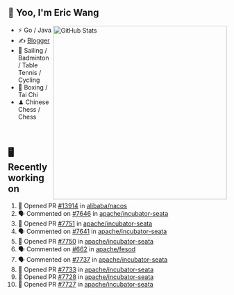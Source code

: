 ## 👋 Yoo, I'm Eric Wang

<img align="right" src="https://github-readme-stats.vercel.app/api?username=WangzJi&show_icons=true&theme=tokyonight&hide_border=true" alt="GitHub Stats" width="400" />


- ⚡ Go / Java
- ✍️ [Blogger](https://niceu.wang)
- 🏃 Sailing / Badminton / Table Tennis / Cycling
- 🥋 Boxing / Tai Chi
- ♟ Chinese Chess / Chess

<br/>

## 🖥️ Recently working on
<!--START_SECTION:activity-->
1. 💪 Opened PR [#13914](undefined) in [alibaba/nacos](https://github.com/alibaba/nacos)
2. 🗣 Commented on [#7646](https://github.com/apache/incubator-seata/issues/7646#issuecomment-3471681426) in [apache/incubator-seata](https://github.com/apache/incubator-seata)
3. 💪 Opened PR [#7751](undefined) in [apache/incubator-seata](https://github.com/apache/incubator-seata)
4. 🗣 Commented on [#7641](https://github.com/apache/incubator-seata/issues/7641#issuecomment-3465938079) in [apache/incubator-seata](https://github.com/apache/incubator-seata)
5. 💪 Opened PR [#7750](undefined) in [apache/incubator-seata](https://github.com/apache/incubator-seata)
6. 🗣 Commented on [#662](https://github.com/apache/fesod/issues/662#issuecomment-3460120860) in [apache/fesod](https://github.com/apache/fesod)
7. 🗣 Commented on [#7737](https://github.com/apache/incubator-seata/pull/7737#issuecomment-3455117331) in [apache/incubator-seata](https://github.com/apache/incubator-seata)
8. 💪 Opened PR [#7733](undefined) in [apache/incubator-seata](https://github.com/apache/incubator-seata)
9. 💪 Opened PR [#7728](undefined) in [apache/incubator-seata](https://github.com/apache/incubator-seata)
10. 💪 Opened PR [#7727](undefined) in [apache/incubator-seata](https://github.com/apache/incubator-seata)
<!--END_SECTION:activity-->

